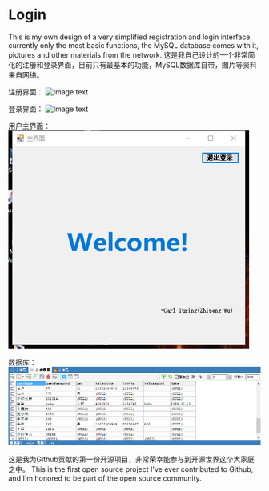 # Login
This is my own design of a very simplified registration and login interface, currently only the most basic functions, the MySQL database comes with it, pictures and other materials from the network.
这是我自己设计的一个非常简化的注册和登录界面，目前只有最基本的功能，MySQL数据库自带，图片等资料来自网络。

注册界面：
![Image text](https://cdn.retiehe.com/5dd75832b47b3adfd957ceeee2d222ae/png/%E6%B3%A8%E5%86%8C.png)


登录界面：
![Image text](https://cdn.retiehe.com/09bbc3b628260a3ff80cbc4a16aac7c2/png/%E7%99%BB%E5%BD%95.jpg)

用户主界面：
![Image text](https://github.com/CarlTuring/Login-Csharp-realize/blob/main/img/%E7%95%8C%E9%9D%A2.png?raw=true)

数据库：
![Image text](https://github.com/CarlTuring/Login-Csharp-realize/blob/main/img/%E6%95%B0%E6%8D%AE%E5%BA%93.png?raw=true)

这是我为Github贡献的第一份开源项目，非常荣幸能参与到开源世界这个大家庭之中。
This is the first open source project I've ever contributed to Github, and I'm honored to be part of the open source community.
